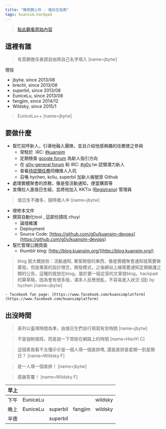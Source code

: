 ```yaml
---
title: "鄉民關心你 - 值日生指南"
tags: kuansim,hackpad
---
```


> [點此觀看原始內容](https://g0v.hackpad.tw/RTB9Xb19mIm)


## 這裡有誰

> 有意願擔任者請自由將自己名字填入
> [name=jbytw]

現役
- jbytw, since 2013/08
- brecht, since 2013/08
- superbil, since 2013/08
- EuniceLu, since 2013/08
- fangjim,  since 2014/12
- Wildsky, since 2015/1
> EuniceLu++
> [name=jbytw]


## 要做什麼

- 幫忙招呼新人，引導他融入團隊，並且介紹他感興趣的任務使之參與
    - 常駐於  IRC: [#kuansim](https://g0v.hackpad.tw/ep/search/?q=%23kuansim&via=RTB9Xb19mIm)
    - 定期檢查 [google forum](https://groups.google.com/forum/?place=forum/g0v-general#!forum/kuansim) 為新人指引方向
    - 在 [g0v-general forum](https://groups.google.com/forum/?place=forum/g0v-general#!forum/g0v-general) 和 IRC: [#g0v](https://g0v.hackpad.tw/ep/search/?q=%23g0v&via=RTB9Xb19mIm).tw 認領潛力新人
    - 查看[待認領任務](https://github.com/g0v/kuansim/issues/?state=open)伺機推人入坑
    - 召喚 hychen, kcliu, superbil 加新人帳號至 Github
- 處理實體聚會的庶務，像是發活動通知，便當購買等
- 宣傳拉人進值日生組，並將他加入 KKTix ([Registrano](http://registrano.com/group/kuansim)) 管理員
> 值日生不嫌多，隨時徵人中
> [name=jbytw]

- 增修本文件
- 撰寫自動化tool , 這部份請找 chuyi
    - 論壇維護
    - Deployment
    - Source Code: [https://github.com/g0v/kuansim-devops](https://github.com/g0v/kuansim-devops)
- 幫忙管理公開頁面
    - thumblr blog: [http://blog.kuansim.org/](http://blog.kuansim.org/)
> blog 就大概放些：活動通知, 專案開發的東西，像是實體聚會通知就需要做廣發。但是專案的設計理念，開發模式，之後網站上線需要通知定期維護之類的公告，這種的就放在blog。屬於要一槌定音的文章放blog。hackpad的算草稿，因為會有很多版，滿多人反應很亂，不容易進入狀況 (囧) by hychen
> [name=jbytw]

    - facebook fan page: [https://www.facebook.com/kuansimplatform](https://www.facebook.com/kuansimplatform)

## 出沒時間

> 表列以臺灣時間為準，由值日生們自行填寫有空時間
> [name=jbytw]

> 不是強制值班，而是說一下常掛在網路上的時間
> [name=HisnYi C]

> 這個表我看不太懂＠＠是一個人填一個直排嗎, 還是直排是星期一到星期日？
> [name=Wildsky F]

> 是一人填一個直排！
> [name=jbytw]

> 感謝答覆！
> [name=Wildsky F]


| 早上 |  |  |  |  |
| --- | --- | --- | --- | --- |
| 下午 | EuniceLu |  |  | wildsky |
| 晚上 | EuniceLu | superbil | fangjim | wildsky |
| 半夜 |  | superbil |  |  |




